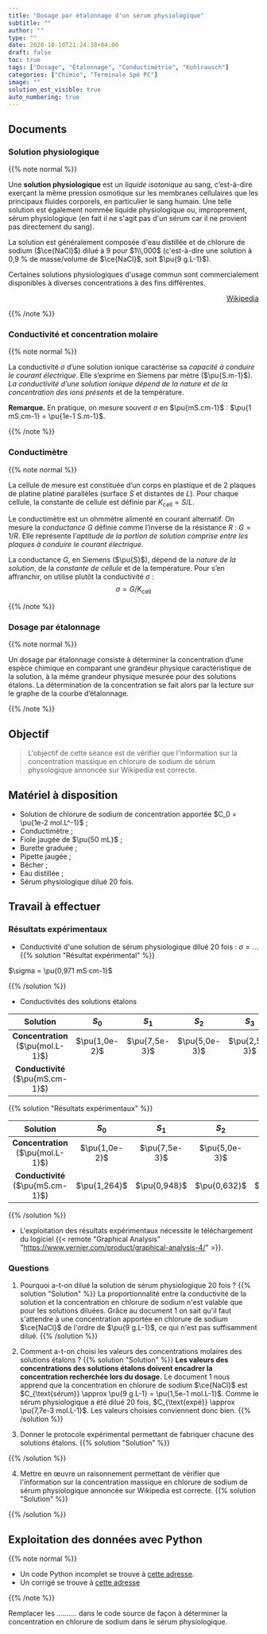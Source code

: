 ```yaml
---
title: "Dosage par étalonnage d'un sérum physiologique"
subtitle: ""
author: ""
type: ""
date: 2020-10-10T21:24:38+04:00
draft: false
toc: true
tags: ["Dosage", "Étalonnage", "Conductimétrie", "Kohlrausch"]
categories: ["Chimie", "Terminale Spé PC"]
image: ""
solution_est_visible: true
auto_numbering: true
---
```


## Documents

### Solution physiologique

{{% note normal %}}

Une **solution physiologique** est un *liquide isotonique* au sang, c’est-à-dire exerçant la même pression osmotique sur les membranes cellulaires que les principaux fluides corporels, en particulier le sang humain. Une telle solution est également nommée liquide physiologique ou, improprement, sérum physiologique (en fait il ne s'agit pas d'un sérum car il ne provient pas directement du sang).

La solution est généralement composée d'eau distillée et de chlorure de sodium ($\ce{NaCl}$) dilué à 9 pour $1\\,000$ (c'est-à-dire une solution à 0,9&nbsp;% de masse/volume de $\ce{NaCl}$, soit $\pu{9 g.L-1}$).

Certaines solutions physiologiques d'usage commun sont commercialement disponibles à diverses concentrations à des fins différentes.
<div style="text-align: right;">
<a href="https://fr.wikipedia.org/wiki/Solution_physiologique">Wikipedia</a>
</div>

{{% /note %}}

### Conductivité et concentration molaire

{{% note normal %}}

La conductivité $\sigma$ d’une solution ionique caractérise sa *capacité à conduire le courant électrique*. Elle s’exprime en Siemens par mètre ($\pu{S.m-1}$). *La conductivité d’une solution ionique dépend de la nature et de la concentration des ions présents* et de la température.

**Remarque.** En pratique, on mesure souvent $\sigma$ en $\pu{mS.cm-1}$ : $\pu{1 mS.cm-1} = \pu{1e-1 S.m-1}$.

{{% /note %}}

### Conductimètre

{{% note normal %}}

La cellule de mesure est constituée d’un corps en plastique et de 2 plaques de platine platiné parallèles (surface $S$ et distantes de $L$). Pour chaque cellule, la constante de cellule est définie par $K_{\text{cell}} = S / L$.

Le conductimètre est un ohmmètre alimenté en courant alternatif. On mesure la *conductance* $G$ définie comme l’inverse de la résistance $R$ : $G = 1 / R$. Elle représente l’*aptitude de la portion de solution comprise entre les plaques à conduire le courant électrique*.

La conductance $G$, en Siemens ($\pu{S}$), dépend de la *nature de la solution*, de la *constante de cellule* et de la température. Pour s’en affranchir, on utilise plutôt la conductivité $\sigma$ : $$\sigma = G/K_{\text{cell}}$$

{{% /note %}}

### Dosage par étalonnage

{{% note normal %}}

Un dosage par étalonnage consiste à déterminer la concentration d’une espèce chimique en comparant une grandeur physique caractéristique de la solution, à la même grandeur physique mesurée pour des solutions étalons. La détermination de la concentration se fait alors par la lecture sur le graphe de la courbe d’étalonnage.

{{% /note %}}

## Objectif

> L'objectif de cette séance est de vérifier que l'information sur la concentration massique en chlorure de sodium de sérum physologique annoncée sur Wikipedia est correcte.

## Matériel à disposition

- Solution de chlorure de sodium de concentration apportée
$C_0 = \pu{1e-2 mol.L^-1}$ ;
- Conductimètre ;
- Fiole jaugée de $\pu{50 mL}$ ;
- Burette graduée ;
- Pipette jaugée ;
- Bécher ;
- Eau distillée ;
- Sérum physiologique dilué 20 fois.

## Travail à effectuer

### Résultats expérimentaux

- Conductivité d'une solution de sérum physiologique dilué 20 fois : $\sigma = \ldots$
{{% solution "Résultat expérimental" %}}

$\sigma = \pu{0,971 mS·cm-1}$

{{% /solution %}}

- Conductivités des solutions étalons

<center>

| Solution | $S_0$ | $S_1$ | $S_2$ | $S_3$ | $S_4$ |
| :----: | :----: | :----: | :----: | :----: | :----: |
**Concentration**<br />($\pu{mol.L-1}$) | $\pu{1,0e-2}$ | $\pu{7,5e-3}$ | $\pu{5,0e-3}$ | $\pu{2,5e-3}$ | $\pu{1,0e-3}$ |
**Conductivité**<br />($\pu{mS.cm-1}$) |   |   |   |   |   |

</center>

{{% solution "Résultats expérimentaux" %}}

<center>

| Solution | $S_0$ | $S_1$ | $S_2$ | $S_3$ | $S_4$ |
| :----: | :----: | :----: | :----: | :----: | :----: |
**Concentration**<br />($\pu{mol.L-1}$) | $\pu{1,0e-2}$ | $\pu{7,5e-3}$ | $\pu{5,0e-3}$ | $\pu{2,5e-3}$ | $\pu{1,0e-3}$ |
**Conductivité**<br />($\pu{mS.cm-1}$) | $\pu{1,264}$ | $\pu{0,948}$ | $\pu{0,632}$ | $\pu{0,316}$ | $\pu{0,126}$ |

</center>

{{% /solution %}}

- L'exploitation des résultats expérimentaux nécessite le téléchargement du logiciel {{< remote "Graphical Analysis" "https://www.vernier.com/product/graphical-analysis-4/" >}}.

### Questions

1. Pourquoi a-t-on dilué la solution de sérum physiologique 20 fois ?
{{% solution "Solution" %}}
La proportionnalité entre la conductivité de la solution et la concentration en chlorure de sodium n'est valable que pour les solutions diluées. Grâce au document 1 on sait qu'il faut s'attendre à une concentration apportée en chlorure de sodium $\ce{NaCl}$ de l'ordre de $\pu{9 g.L-1}$, ce qui n'est pas suffisamment dilué.
{{% /solution %}}

2. Comment a-t-on choisi les valeurs des concentrations molaires des solutions étalons ?
{{% solution "Solution" %}}
**Les valeurs des concentrations des solutions étalons doivent encadrer la concentration recherchée lors du dosage.**
Le document 1 nous apprend que la concentration en chlorure de sodium $\ce{NaCl}$ est $C_{\text{sérum}} \approx \pu{9 g.L-1} = \pu{1,5e-1 mol.L-1}$. Comme le sérum physiologique a été dilué 20 fois, $C_{\text{expé}} \approx \pu{7,7e-3 mol.L-1}$. Les valeurs choisies conviennent donc bien.
{{% /solution %}}

3. Donner le protocole expérimental permettant de fabriquer chacune des solutions étalons.
{{% solution "Solution" %}}

{{% /solution %}}

4. Mettre en œuvre un raisonnement permettant de vérifier que l'information sur la concentration massique en chlorure de sodium de sérum physiologique annoncée sur Wikipedia est correcte.
{{% solution "Solution" %}}

{{% /solution %}}

## Exploitation des données avec Python

{{% note normal %}}

- Un code Python incomplet se trouve à [cette adresse](https://replit.com/join/nmnrhpqzrn-dlatreyte).
- Un corrigé se trouve à [cette adresse](https://replit.com/join/rufhkoxaau-dlatreyte)

{{% /note %}}

Remplacer les .......... dans le code source de façon à déterminer la concentration en chlorure de sodium dans le sérum physiologique.
